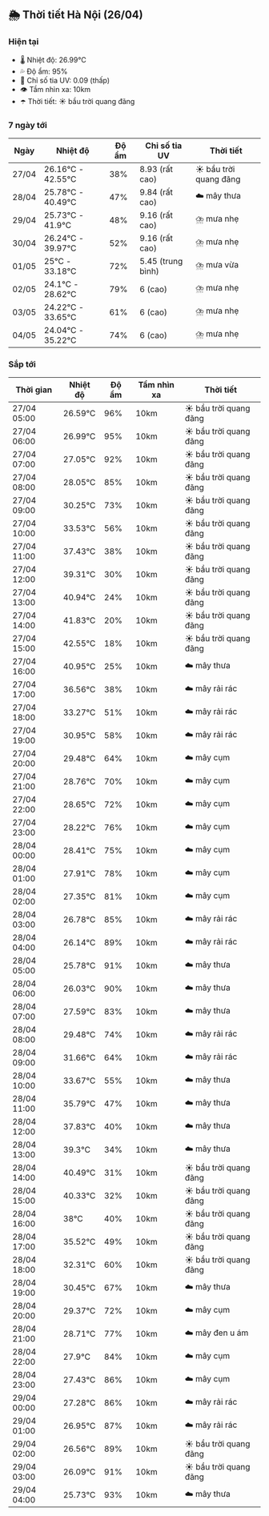 ## 🌦️ Thời tiết Hà Nội (26/04)

### Hiện tại

- 🌡️ Nhiệt độ: 26.99℃
- 💦 Độ ẩm: 95%
- 🌟 Chỉ số tia UV: 0.09 (thấp)
- 👁️ Tầm nhìn xa: 10km
- ☂️ Thời tiết: ☀️ bầu trời quang đãng

### 7 ngày tới

| Ngày | Nhiệt độ | Độ ẩm | Chỉ số tia UV | Thời tiết |
| --- | --- | --- | --- | --- |
| 27/04 | 26.16℃ - 42.55℃ | 38% | 8.93 (rất cao) | ☀️ bầu trời quang đãng |
| 28/04 | 25.78℃ - 40.49℃ | 47% | 9.84 (rất cao) | ☁️ mây thưa |
| 29/04 | 25.73℃ - 41.9℃ | 48% | 9.16 (rất cao) | ⛈️ mưa nhẹ |
| 30/04 | 26.24℃ - 39.97℃ | 52% | 9.16 (rất cao) | ⛈️ mưa nhẹ |
| 01/05 | 25℃ - 33.18℃ | 72% | 5.45 (trung bình) | ⛈️ mưa vừa |
| 02/05 | 24.1℃ - 28.62℃ | 79% | 6 (cao) | ⛈️ mưa nhẹ |
| 03/05 | 24.22℃ - 33.65℃ | 61% | 6 (cao) | ⛈️ mưa nhẹ |
| 04/05 | 24.04℃ - 35.22℃ | 74% | 6 (cao) | ⛈️ mưa nhẹ |

### Sắp tới

| Thời gian | Nhiệt độ | Độ ẩm | Tầm nhìn xa | Thời tiết |
| --- | --- | --- | --- | --- |
| 27/04 05:00 | 26.59℃ | 96% | 10km | ☀️ bầu trời quang đãng |
| 27/04 06:00 | 26.99℃ | 95% | 10km | ☀️ bầu trời quang đãng |
| 27/04 07:00 | 27.05℃ | 92% | 10km | ☀️ bầu trời quang đãng |
| 27/04 08:00 | 28.05℃ | 85% | 10km | ☀️ bầu trời quang đãng |
| 27/04 09:00 | 30.25℃ | 73% | 10km | ☀️ bầu trời quang đãng |
| 27/04 10:00 | 33.53℃ | 56% | 10km | ☀️ bầu trời quang đãng |
| 27/04 11:00 | 37.43℃ | 38% | 10km | ☀️ bầu trời quang đãng |
| 27/04 12:00 | 39.31℃ | 30% | 10km | ☀️ bầu trời quang đãng |
| 27/04 13:00 | 40.94℃ | 24% | 10km | ☀️ bầu trời quang đãng |
| 27/04 14:00 | 41.83℃ | 20% | 10km | ☀️ bầu trời quang đãng |
| 27/04 15:00 | 42.55℃ | 18% | 10km | ☀️ bầu trời quang đãng |
| 27/04 16:00 | 40.95℃ | 25% | 10km | ☁️ mây thưa |
| 27/04 17:00 | 36.56℃ | 38% | 10km | ☁️ mây rải rác |
| 27/04 18:00 | 33.27℃ | 51% | 10km | ☁️ mây rải rác |
| 27/04 19:00 | 30.95℃ | 58% | 10km | ☁️ mây rải rác |
| 27/04 20:00 | 29.48℃ | 64% | 10km | ☁️ mây cụm |
| 27/04 21:00 | 28.76℃ | 70% | 10km | ☁️ mây cụm |
| 27/04 22:00 | 28.65℃ | 72% | 10km | ☁️ mây cụm |
| 27/04 23:00 | 28.22℃ | 76% | 10km | ☁️ mây cụm |
| 28/04 00:00 | 28.41℃ | 75% | 10km | ☁️ mây cụm |
| 28/04 01:00 | 27.91℃ | 78% | 10km | ☁️ mây cụm |
| 28/04 02:00 | 27.35℃ | 81% | 10km | ☁️ mây cụm |
| 28/04 03:00 | 26.78℃ | 85% | 10km | ☁️ mây rải rác |
| 28/04 04:00 | 26.14℃ | 89% | 10km | ☁️ mây rải rác |
| 28/04 05:00 | 25.78℃ | 91% | 10km | ☁️ mây thưa |
| 28/04 06:00 | 26.03℃ | 90% | 10km | ☁️ mây thưa |
| 28/04 07:00 | 27.59℃ | 83% | 10km | ☁️ mây thưa |
| 28/04 08:00 | 29.48℃ | 74% | 10km | ☁️ mây rải rác |
| 28/04 09:00 | 31.66℃ | 64% | 10km | ☁️ mây rải rác |
| 28/04 10:00 | 33.67℃ | 55% | 10km | ☁️ mây thưa |
| 28/04 11:00 | 35.79℃ | 47% | 10km | ☁️ mây thưa |
| 28/04 12:00 | 37.83℃ | 40% | 10km | ☁️ mây thưa |
| 28/04 13:00 | 39.3℃ | 34% | 10km | ☁️ mây thưa |
| 28/04 14:00 | 40.49℃ | 31% | 10km | ☀️ bầu trời quang đãng |
| 28/04 15:00 | 40.33℃ | 32% | 10km | ☀️ bầu trời quang đãng |
| 28/04 16:00 | 38℃ | 40% | 10km | ☀️ bầu trời quang đãng |
| 28/04 17:00 | 35.52℃ | 49% | 10km | ☀️ bầu trời quang đãng |
| 28/04 18:00 | 32.31℃ | 60% | 10km | ☀️ bầu trời quang đãng |
| 28/04 19:00 | 30.45℃ | 67% | 10km | ☁️ mây thưa |
| 28/04 20:00 | 29.37℃ | 72% | 10km | ☁️ mây cụm |
| 28/04 21:00 | 28.71℃ | 77% | 10km | ☁️ mây đen u ám |
| 28/04 22:00 | 27.9℃ | 84% | 10km | ☁️ mây cụm |
| 28/04 23:00 | 27.43℃ | 86% | 10km | ☁️ mây cụm |
| 29/04 00:00 | 27.28℃ | 86% | 10km | ☁️ mây rải rác |
| 29/04 01:00 | 26.95℃ | 87% | 10km | ☁️ mây rải rác |
| 29/04 02:00 | 26.56℃ | 89% | 10km | ☀️ bầu trời quang đãng |
| 29/04 03:00 | 26.09℃ | 91% | 10km | ☀️ bầu trời quang đãng |
| 29/04 04:00 | 25.73℃ | 93% | 10km | ☁️ mây thưa |

